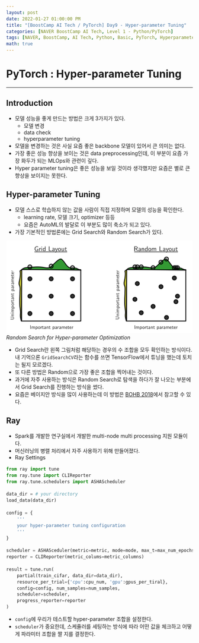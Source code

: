 ```yaml
---
layout: post
date: 2022-01-27 01:00:00 PM
title: "[BoostCamp AI Tech / PyTorch] Day9 - Hyper-parameter Tuning"
categories: [NAVER BoostCamp AI Tech, Level 1 - Python/PyTorch]
tags: [NAVER, BoostCamp, AI Tech, Python, Basic, PyTorch, Hyperparameter]
math: true
---
```

# PyTorch : Hyper-parameter Tuning

---

## Introduction
- 모델 성능을 좋게 만드는 방법은 크게 3가지가 있다.
    - 모델 변경
    - data check
    - hyperparameter tuning
- 모델을 변경하는 것은 사실 요즘 좋은 backbone 모델이 있어서 큰 의미는 없다.
- 가장 좋은 성능 향상을 보이는 것은 data preprocessing인데, 이 부분이 요즘 가장 화두가 되는 MLOps와 관련이 깊다.
- Hyper parameter tuning은 좋은 성능을 보일 것이라 생각했지만 요즘은 별로 큰 향상을 보이지는 못한다.

## Hyper-parameter Tuning
- 모델 스스로 학습하지 않는 값을 사람이 직접 지정하며 모델의 성능을 확인한다.
    - learning rate, 모델 크기, optimizer 등등
    - 요즘은 AutoML의 발달로 이 부분도 많이 축소가 되고 있다.
- 가장 기본적인 방법론에는 Grid Search와 Random Search가 있다.

![](/image/boostcamp/pytorch/gridsearch.png)*Random Search for Hyper-parameter Optimization*  

- Grid Search란 왼쪽 그림처럼 해당하는 경우의 수 조합을 모두 확인하는 방식이다.  
 내 기억으론 `GridSearchCV`라는 함수를 쓰면 TensorFlow에서 튜닝을 했는데 토치는 될지 모르겠다.
- 또 다른 방법은 Random으로 가장 좋은 조합을 찍어내는 것이다. 
- 과거에 자주 사용하는 방식은 Random Search로 탐색을 하다가 잘 나오는 부분에서 Grid Search를 진행하는 방식을 썼다.
- 요즘은 베이지안 방식을 많이 사용하는데 이 방법은 [BOHB 2018](http://proceedings.mlr.press/v80/falkner18a/falkner18a.pdf)에서 참고할 수 있다.

## Ray

- Spark를 개발한 연구실에서 개발한 multi-node multi processing 지원 모듈이다.
- 머신러닝의 병렬 처리에서 자주 사용하기 위해 만들어졌다.
- Ray Settings

```python
from ray import tune
from ray.tune import CLIReporter
from ray.tune.schedulers import ASHAScheduler

data_dir = # your directory
load_data(data_dir)

config = {
    '''
    your hyper-parameter tuning configuration
    '''
}

scheduler = ASHASceduler(metric=metric, mode=mode, max_t=max_num_epochs, grace_period=1, reduction_factor=2)
reporter = CLIReporter(metric_colums=metric_columns)

result = tune.run(
    partial(train_cifar, data_dir=data_dir),
    resource_per_trial={'cpu':cpu_num, 'gpu':gpus_per_tiral},
    config=config, num_samples=num_samples,
    scheduler=scheduler,
    progress_reporter=reporter
)
```  
- `config`에 우리가 테스트할 hyper-parameter 조합을 설정한다.
- `scheduler`가 중요한데, 스케쥴러를 세팅하는 방식에 따라 어떤 값을 체크하고 어떻게 파라미터 조합을 짤 지를 결정한다.
